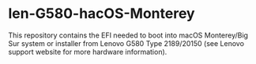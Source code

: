 # len-G580-hacOS-Monterey
This repository contains the EFI needed to boot into macOS Monterey/Big Sur system or installer from Lenovo G580 Type 2189/20150 (see Lenovo support website for more hardware information).
